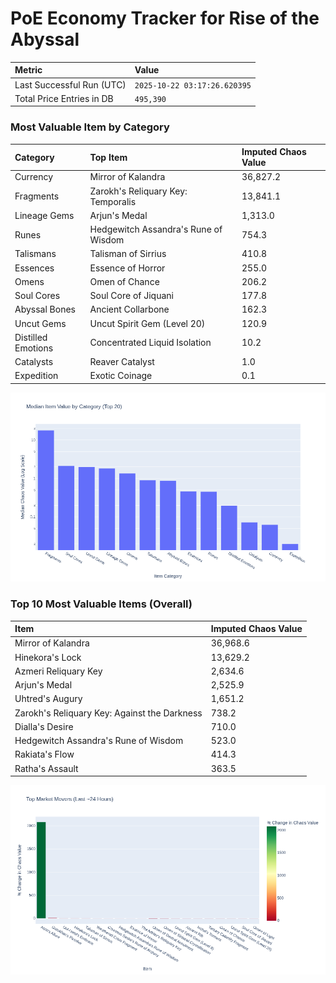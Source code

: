 # PoE Economy Tracker for Rise of the Abyssal

<!-- START_MAINTENANCE -->
| Metric | Value |
|:---|:---|
| Last Successful Run (UTC) | `2025-10-22 03:17:26.620395` |
| Total Price Entries in DB | `495,390` |

<!-- END_MAINTENANCE -->

<!-- START_DATAFRAME_DEBUG -->
<!-- END_DATAFRAME_DEBUG -->

<!-- START_CATEGORY_ANALYSIS -->
### Most Valuable Item by Category
| Category | Top Item | Imputed Chaos Value |
| :--- | :--- | :--- |
| Currency | Mirror of Kalandra | 36,827.2 |
| Fragments | Zarokh's Reliquary Key: Temporalis | 13,841.1 |
| Lineage Gems | Arjun's Medal | 1,313.0 |
| Runes | Hedgewitch Assandra's Rune of Wisdom | 754.3 |
| Talismans | Talisman of Sirrius | 410.8 |
| Essences | Essence of Horror | 255.0 |
| Omens | Omen of Chance | 206.2 |
| Soul Cores | Soul Core of Jiquani | 177.8 |
| Abyssal Bones | Ancient Collarbone | 162.3 |
| Uncut Gems | Uncut Spirit Gem (Level 20) | 120.9 |
| Distilled Emotions | Concentrated Liquid Isolation | 10.2 |
| Catalysts | Reaver Catalyst | 1.0 |
| Expedition | Exotic Coinage | 0.1 |


![Category Analysis Chart](charts/category_analysis.png)
<!-- END_ANALYSIS -->

<!-- START_ANALYSIS -->
### Top 10 Most Valuable Items (Overall)
| Item | Imputed Chaos Value |
| :--- | :--- |
| Mirror of Kalandra | 36,968.6 |
| Hinekora's Lock | 13,629.2 |
| Azmeri Reliquary Key | 2,634.6 |
| Arjun's Medal | 2,525.9 |
| Uhtred's Augury | 1,651.2 |
| Zarokh's Reliquary Key: Against the Darkness | 738.2 |
| Dialla's Desire | 710.0 |
| Hedgewitch Assandra's Rune of Wisdom | 523.0 |
| Rakiata's Flow | 414.3 |
| Ratha's Assault | 363.5 |


![Market Movers Chart](charts/market_movers.png)
<!-- END_ANALYSIS -->
